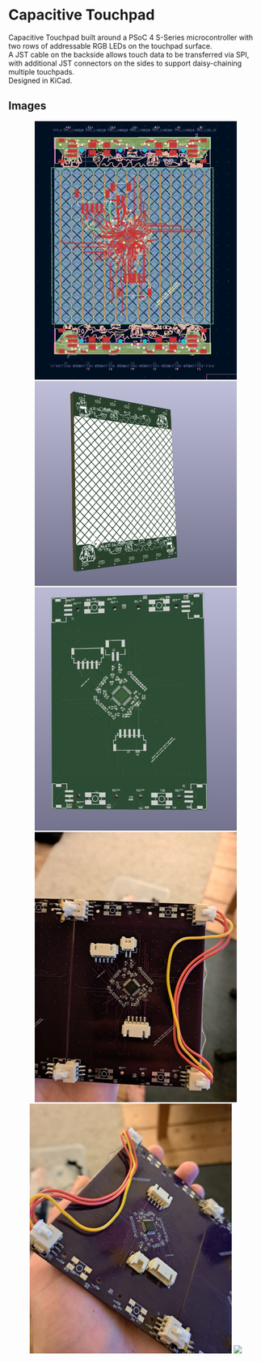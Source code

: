 # Capacitive Touchpad

Capacitive Touchpad built around a PSoC 4 S-Series microcontroller with two rows of addressable RGB LEDs on the touchpad surface.  
A JST cable on the backside allows touch data to be transferred via SPI, with additional JST connectors on the sides to support daisy-chaining multiple touchpads.  
Designed in KiCad.

## Images

<p align="center">
  <img src="images/kicadCapture.png" width="400" />
  <img src="images/3dCapture.png" width="400" />
  <br>
  <img src="images/3dCaptureBack.png" width="400" />
  <img src="images/1.jpg" width="400" />
  <br>
  <img src="images/2.jpg" width="400" />
  <img src="images/3.jpg" width="400" />
</p>